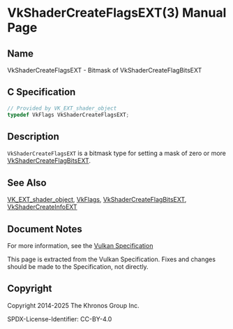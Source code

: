 # VkShaderCreateFlagsEXT(3) Manual Page

## Name

VkShaderCreateFlagsEXT - Bitmask of VkShaderCreateFlagBitsEXT



## [](#_c_specification)C Specification

```c++
// Provided by VK_EXT_shader_object
typedef VkFlags VkShaderCreateFlagsEXT;
```

## [](#_description)Description

`VkShaderCreateFlagsEXT` is a bitmask type for setting a mask of zero or more [VkShaderCreateFlagBitsEXT](https://registry.khronos.org/vulkan/specs/latest/man/html/VkShaderCreateFlagBitsEXT.html).

## [](#_see_also)See Also

[VK\_EXT\_shader\_object](https://registry.khronos.org/vulkan/specs/latest/man/html/VK_EXT_shader_object.html), [VkFlags](https://registry.khronos.org/vulkan/specs/latest/man/html/VkFlags.html), [VkShaderCreateFlagBitsEXT](https://registry.khronos.org/vulkan/specs/latest/man/html/VkShaderCreateFlagBitsEXT.html), [VkShaderCreateInfoEXT](https://registry.khronos.org/vulkan/specs/latest/man/html/VkShaderCreateInfoEXT.html)

## [](#_document_notes)Document Notes

For more information, see the [Vulkan Specification](https://registry.khronos.org/vulkan/specs/latest/html/vkspec.html#VkShaderCreateFlagsEXT)

This page is extracted from the Vulkan Specification. Fixes and changes should be made to the Specification, not directly.

## [](#_copyright)Copyright

Copyright 2014-2025 The Khronos Group Inc.

SPDX-License-Identifier: CC-BY-4.0